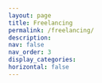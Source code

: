 ```yaml
---
layout: page
title: Freelancing
permalink: /freelancing/
description:
nav: false
nav_order: 3
display_categories:
horizontal: false
---
```


